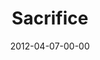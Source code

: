 ---
layout: message
category: message
series: "Game Changers"
title: "Sacrifice"
date: 2012-04-07-00-00
message_id: 721
audio: "http://s3.amazonaws.com/crossroads-media/media/legacy/mp3/gamechangers_05.mp3"
audio-duration: "40:21"
program: "http://s3.amazonaws.com/crossroads-media/media/legacy/documents/04_07-08_12Program.pdf"
description: "Brian Tome talks about Jesus, the ultimate game changer and how it takes sacrifice to change the game."
video: "https://s3.amazonaws.com/crossroadsvideomessages/gamechangers_05.mp4"
video-duration: "40:26"
video-image: "http://s3.amazonaws.com/crossroads-media/images/legacy/content/gamechangers_05_still.jpg"
flag: "N"
---